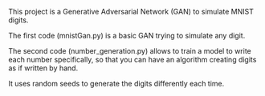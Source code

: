 This project is a Generative Adversarial Network (GAN) to simulate MNIST digits.

The first code (mnistGan.py) is a basic GAN trying to simulate any digit.

The second code (number_generation.py) allows to train a model to write each number specifically, so that you can have an algorithm creating digits as if written by hand.

It uses random seeds to generate the digits differently each time.
